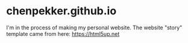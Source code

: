 # chenpekker.github.io

I'm in the process of making my personal website.
The website "story" template came from here: https://html5up.net
